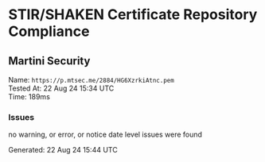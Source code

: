 # STIR/SHAKEN Certificate Repository Compliance

## Martini Security

Name: `https://p.mtsec.me/2884/HG6XzrkiAtnc.pem`\
Tested At: 22 Aug 24 15:34 UTC\
Time: 189ms

### Issues

no warning, or error, or notice date level issues were found

Generated: 22 Aug 24 15:44 UTC